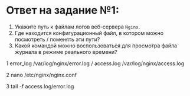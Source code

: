 # Ответ на задание №1:

1. Укажите путь к файлам логов веб-сервера `Nginx`. 
2. Где находится конфигурационный файл, в котором можно посмотреть / поменять эти пути?
3. Какой командой можно воспользоваться для просмотра файла журнала в режиме реального времени? 


1  error_log /var/log/nginx/error.log /  access.log /var/log/nginx/access.log

2  nano /etc/nginx/nginx.conf

3  tail -f  access.log/error.log


